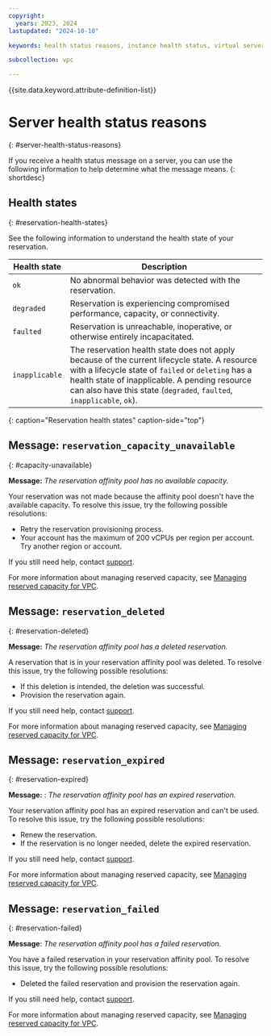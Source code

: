 ```yaml
---
copyright:
  years: 2023, 2024
lastupdated: "2024-10-10"

keywords: health status reasons, instance health status, virtual server health status, bare metal server health status

subcollection: vpc

---
```


{{site.data.keyword.attribute-definition-list}}

# Server health status reasons
{: #server-health-status-reasons}

If you receive a health status message on a server, you can use the following information to help determine what the message means.
{: shortdesc}

## Health states
{: #reservation-health-states}

See the following information to understand the health state of your reservation.

| Health state | Description |
| ------------ | ----------- |
| `ok` | No abnormal behavior was detected with the reservation. |
| `degraded` | Reservation is experiencing compromised performance, capacity, or connectivity. |
| `faulted` | Reservation is unreachable, inoperative, or otherwise entirely incapacitated. |
| `inapplicable` | The reservation health state does not apply because of the current lifecycle state. A resource with a lifecycle state of `failed` or `deleting` has a health state of inapplicable. A pending resource can also have this state (`degraded`, `faulted`, `inapplicable`, `ok`). |
{: caption="Reservation health states" caption-side="top"}

## Message: `reservation_capacity_unavailable`
{: #capacity-unavailable}

**Message:** _The reservation affinity pool has no available capacity._

Your reservation was not made because the affinity pool doesn't have the available capacity. To resolve this issue, try the following possible resolutions:

* Retry the reservation provisioning process.
* Your account has the maximum of 200 vCPUs per region per account. Try another region or account.

If you still need help, contact [support](/docs/vpc?topic=vpc-getting-help-and-support-for-vpc).

For more information about managing reserved capacity, see [Managing reserved capacity for VPC](/docs/vpc?topic=vpc-managing-reserved-capacity-vpc).

## Message: `reservation_deleted`
{: #reservation-deleted}

**Message:** _The reservation affinity pool has a deleted reservation._

A reservation that is in your reservation affinity pool was deleted. To resolve this issue, try the following possible resolutions:

* If this deletion is intended, the deletion was successful.
* Provision the reservation again.

If you still need help, contact [support](/docs/vpc?topic=vpc-getting-help-and-support-for-vpc).

For more information about managing reserved capacity, see [Managing reserved capacity for VPC](/docs/vpc?topic=vpc-managing-reserved-capacity-vpc).

## Message: `reservation_expired`
{: #reservation-expired}

**Message:** : _The reservation affinity pool has an expired reservation._

Your reservation affinity pool has an expired reservation and can't be used. To resolve this issue, try the following possible resolutions:

* Renew the reservation.
* If the reservation is no longer needed, delete the expired reservation.

If you still need help, contact [support](/docs/vpc?topic=vpc-getting-help-and-support-for-vpc).

For more information about managing reserved capacity, see [Managing reserved capacity for VPC](/docs/vpc?topic=vpc-managing-reserved-capacity-vpc).

## Message: `reservation_failed`
{: #reservation-failed}

**Message**: _The reservation affinity pool has a failed reservation._

You have a failed reservation in your reservation affinity pool. To resolve this issue, try the following possible resolutions:

* Deleted the failed reservation and provision the reservation again.

If you still need help, contact [support](/docs/vpc?topic=vpc-getting-help-and-support-for-vpc).

For more information about managing reserved capacity, see [Managing reserved capacity for VPC](/docs/vpc?topic=vpc-managing-reserved-capacity-vpc).
